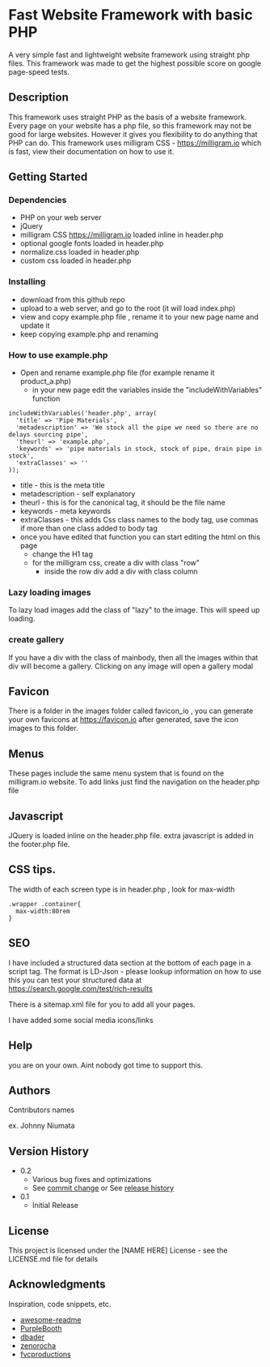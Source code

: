 # Fast Website Framework with basic PHP

A very simple fast and lightweight website framework using straight php files. This framework was made to get the highest possible score on google page-speed tests.

## Description

This framework uses straight PHP as the basis of a website framework.
Every page on your website has a php file, so this framework may not be good for large websites. However it gives you flexibility to do anything that PHP can do.
This framework uses milligram CSS - https://milligram.io which is fast, view their documentation on how to use it.

## Getting Started

### Dependencies

* PHP on your web server
* jQuery
* milligram CSS https://milligram.io loaded inline in header.php
* optional google fonts loaded in header.php
* normalize.css loaded in header.php
* custom css loaded in header.php


### Installing

* download from this github repo
* upload to a web server, and go to the root (it will load index.php)
* view and copy example.php file , rename it to your new page name and update it
* keep copying example.php and renaming

### How to use example.php

* Open and rename example.php file (for example rename it product_a.php)
  * in your new page edit the variables inside  the "includeWithVariables" function
  
```
includeWithVariables('header.php', array(
  'title' => 'Pipe Materials',
  'metadescription' => 'We stock all the pipe we need so there are no delays sourcing pipe',
  'theurl' => 'example.php',
  'keywords' => 'pipe materials in stock, stock of pipe, drain pipe in stock',
  'extraClasses' => ''
));
```
  * title - this is the meta title
  * metadescription - self explanatory
  * theurl - this is for the canonical tag, it should be the file name 
  * keywords - meta keywords
  * extraClasses - this adds Css class names to the body tag, use commas if more than one class added to body tag
* once you have edited that function you can start editing the html on this page
  * change the H1 tag
  * for the milligram css, create a div with class "row"
    * inside the row div add a div with class column
  

### Lazy loading images
To lazy load images add the class of "lazy" to the image. This will speed up loading.

### create gallery
If you have a div with the class of mainbody, then all the images within that div will become a gallery. Clicking on any image will open a gallery modal

## Favicon
There is a folder in the images folder called favicon_io , you can generate your own favicons at https://favicon.io
after generated, save the icon images to this folder.

## Menus
These pages include the same menu system that is found on the milligram.io website.
To add links just find the navigation on the header.php file

## Javascript
JQuery is loaded inline on the header.php file.
extra javascript is added in the footer.php file.

## CSS tips.
The width of each screen type is in header.php , look for max-width
```
.wrapper .container{
  max-width:80rem
}
```
## SEO
I have included a structured data section at the bottom of each page in a script tag.
The format is LD-Json - please lookup information on how to use this
you can test your structured data at https://search.google.com/test/rich-results

There is a sitemap.xml file for you to add all your pages. 

I have added some social media icons/links

## Help

you are on your own. Aint nobody got time to support this.

## Authors

Contributors names 

ex. Johnny Niumata 


## Version History

* 0.2
    * Various bug fixes and optimizations
    * See [commit change]() or See [release history]()
* 0.1
    * Initial Release

## License

This project is licensed under the [NAME HERE] License - see the LICENSE.md file for details

## Acknowledgments

Inspiration, code snippets, etc.
* [awesome-readme](https://github.com/matiassingers/awesome-readme)
* [PurpleBooth](https://gist.github.com/PurpleBooth/109311bb0361f32d87a2)
* [dbader](https://github.com/dbader/readme-template)
* [zenorocha](https://gist.github.com/zenorocha/4526327)
* [fvcproductions](https://gist.github.com/fvcproductions/1bfc2d4aecb01a834b46)